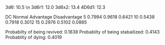 3d6: 10.5 \n
3d6r1: 12.0
3d6x2: 13.4
4D6d1: 12.3

 DC  Normal  Advantage  Disadvantage
 5   0.7994  0.9618     0.6421 
 10  0.5438  0.7918     0.3012 
 15  0.2976  0.5102     0.0885 

Probabilty of being revived: 0.1838
Probabilty of being stabailized: 0.4143
Probablity of dying: 0.4019
